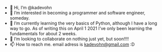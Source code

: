 - 👋 Hi, I’m @kadevohn
- 👀 I’m interested in becoming a programmer and software engineer, someday.
- 🌱 I’m currently learning the very basics of Python, although I have a long way to go. As of writing this on April 1 2021 I've only been learning the fundamentals for about 2 weeks.
- 💞️ I’m looking to collaborate on nothing just yet, but soon!!!!
- 📫 How to reach me. email adress is kadevohn@gmail.com :D

<!---
kadevohn/kadevohn is a ✨ special ✨ repository because its `README.md` (this file) appears on your GitHub profile.
You can click the Preview link to take a look at your changes.
--->
